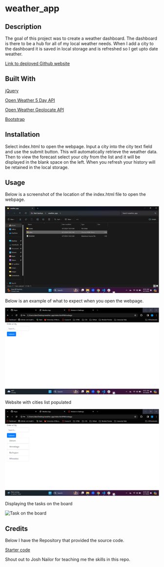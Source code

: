 # weather_app

## Description

The goal of this project was to create a weather dashboard.  The dashboard is there to be a hub for all of my local weather needs.  When I add a city to the dashboard it is saved in local storage and is refreshed so I get upto date weather.

[Link to deployed Github website](https://jakerasmusson.github.io/task_board/)

## Built With

[jQuery](https://jquery.com/)

[Open Weather 5 Day API](https://openweathermap.org/forecast5)

[Open Weather Geolocate API](https://openweathermap.org/api/geocoding-api)

[Bootstrap](https://getbootstrap.com/)





## Installation


Select index.html to open the webpage.  Input a city into the city text field and use the submit button.  This will automatically retrieve the weather data.  Then to view the forecast select your city from the list and it will be displayed in the blank space on the left.  When you refresh your history will be retained in the local storage.

## Usage

Below is a screenshot of the location of the index.html file to open the webpage.


![Showing HTML in Folder](/assets/Images/Image_of_index_HTML.png)

Below is an example of what to expect when you open the webpage.

![Example of Webpage](/assets/Images/example_of_website_on_open.png)

Website with cities list populated

![City list populated](/assets/Images/cities_list_populated.png)

Displaying the tasks on the board

![Task on the board](/assets/Images/tasksonboard.png)

## Credits

Below I have the Repository that provided the source code.

[Starter code](https://github.com/coding-boot-camp/musical-happiness)

Shout out to Josh Nailor for teaching me the skills in this repo.